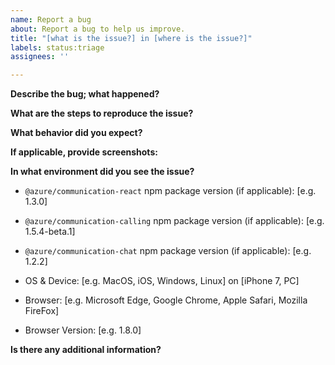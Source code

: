 ```yaml
---
name: Report a bug
about: Report a bug to help us improve.
title: "[what is the issue?] in [where is the issue?]"
labels: status:triage
assignees: ''

---
```


**Describe the bug; what happened?**

**What are the steps to reproduce the issue?**

**What behavior did you expect?**

**If applicable, provide screenshots:**

**In what environment did you see the issue?**

- `@azure/communication-react` npm package version (if applicable): [e.g. 1.3.0]
- `@azure/communication-calling` npm package version (if applicable): [e.g. 1.5.4-beta.1]
- `@azure/communication-chat` npm package version (if applicable): [e.g. 1.2.2]

- OS & Device: [e.g. MacOS, iOS, Windows, Linux] on [iPhone 7, PC]
- Browser: [e.g. Microsoft Edge, Google Chrome, Apple Safari, Mozilla FireFox]
- Browser Version: [e.g. 1.8.0]

**Is there any additional information?**
